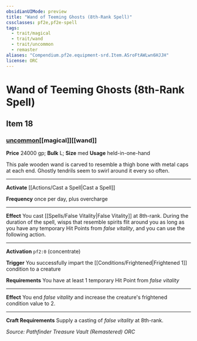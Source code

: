 ```yaml
---
obsidianUIMode: preview
title: "Wand of Teeming Ghosts (8th-Rank Spell)"
cssclasses: pf2e,pf2e-spell
tags:
  - trait/magical
  - trait/wand
  - trait/uncommon
  - remaster
aliases: "Compendium.pf2e.equipment-srd.Item.ASroFtAWLwn6HJJH"
license: ORC
---
```

# Wand of Teeming Ghosts (8th-Rank Spell)
## Item 18
### [uncommon](uncommon "Uncommon Rarity Trait")[[magical]][[wand]]


**Price** 24000 gp; 
**Bulk** L; **Size** med
**Usage** held-in-one-hand

This pale wooden wand is carved to resemble a thigh bone with metal caps at each end. Ghostly tendrils seem to swirl around it every so often.

* * *

**Activate** [[Actions/Cast a Spell|Cast a Spell]]

**Frequency** once per day, plus overcharge

* * *

**Effect** You cast [[Spells/False Vitality|False Vitality]] at 8th-rank. During the duration of the spell, wisps that resemble spirits flit around you as long as you have any temporary Hit Points from _false vitality_, and you can use the following action.

* * *

**Activation** `pf2:0` (concentrate)

**Trigger** You successfully impart the [[Conditions/Frightened|Frightened 1]] condition to a creature

**Requirements** You have at least 1 temporary Hit Point from _false vitality_

* * *

**Effect** You end _false vitality_ and increase the creature's frightened condition value to 2.

* * *

**Craft Requirements** Supply a casting of _false vitality_ at 8th-rank.

*Source: Pathfinder Treasure Vault (Remastered)*
*ORC*